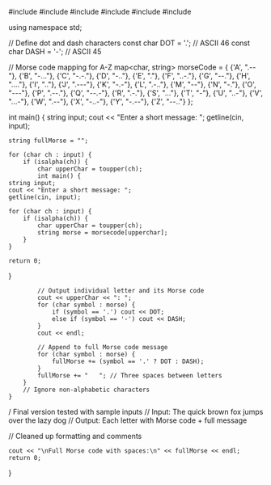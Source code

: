 #include <iostream>
#include <map>
#include <iostream>
#include <map>
#include <string>
#include <cctype>

using namespace std;

// Define dot and dash characters
const char DOT = '.';   // ASCII 46
const char DASH = '-';  // ASCII 45

// Morse code mapping for A-Z
map<char, string> morseCode = {
    {'A', ".--"}, {'B', "-..."}, {'C', "-.-."}, {'D', "-.."}, {'E', "."},
    {'F', "..-."}, {'G', "--."}, {'H', "...."}, {'I', ".."}, {'J', ".---"},
    {'K', "-.-"}, {'L', ".-.."}, {'M', "--"}, {'N', "-."}, {'O', "---"},
    {'P', ".--."}, {'Q', "--.-"}, {'R', ".-."}, {'S', "..."}, {'T', "-"},
    {'U', "..-"}, {'V', "...-"}, {'W', ".--"}, {'X', "-..-"}, {'Y', "-.--"},
    {'Z', "--.."}
};

int main() {
    string input;
    cout << "Enter a short message: ";
    getline(cin, input);

    string fullMorse = "";

    for (char ch : input) {
        if (isalpha(ch)) {
            char upperChar = toupper(ch);
            int main() {
    string input;
    cout << "Enter a short message: ";
    getline(cin, input);

    for (char ch : input) {
        if (isalpha(ch)) {
            char upperChar = toupper(ch);
            string morse = morsecode[upperchar];
        }
    }

    return 0;
}

            // Output individual letter and its Morse code
            cout << upperChar << ": ";
            for (char symbol : morse) {
                if (symbol == '.') cout << DOT;
                else if (symbol == '-') cout << DASH;
            }
            cout << endl;

            // Append to full Morse code message
            for (char symbol : morse) {
                fullMorse += (symbol == '.' ? DOT : DASH);
            }
            fullMorse += "   "; // Three spaces between letters
        }
        // Ignore non-alphabetic characters
    }
/ Final version tested with sample inputs
// Input: The quick brown fox jumps over the lazy dog
// Output: Each letter with Morse code + full message

// Cleaned up formatting and comments


    cout << "\nFull Morse code with spaces:\n" << fullMorse << endl;
    return 0;
}
